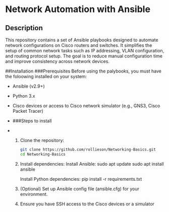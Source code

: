# Network Automation with Ansible
## Description
This repository contains a set of Ansible playbooks designed to automate network configurations on Cisco routers and switches. It simplifies the setup of common network tasks such as IP addressing, VLAN configuration, and routing protocol setup. The goal is to reduce manual configuration time and improve consistency across network devices.

##Installation
###Prerequisites
Before using the palybooks, you must have the foloowing installed on your system:
- Ansible (v2.9+)
- Python 3.x
- Cisco devices or access to Cisco network simulator (e.g., GNS3, Cisco Packet Tracer)

- ###Steps to install
- 1. Clone the repository:
     ```bash
     git clone https://github.com/rollieson/Networking-Basics.git
     cd Networking-Basics

  2. Install dependencies:
     Install Ansible:
       sudo apt update
       sudo apt install ansible

     Install Python dependencies:
       pip install -r requirements.txt

  3. (Optional) Set up Ansible config file (ansible.cfg) for your environment.
  4. Ensure you have SSH access to the Cisco devices or a simulator
